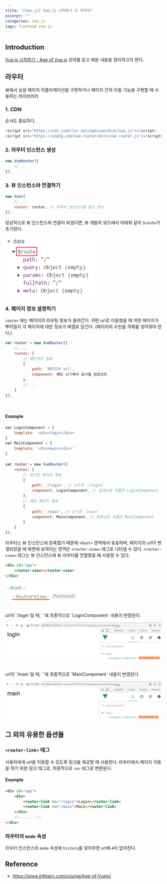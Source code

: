 ```yaml
---
title: "[Vue.js] Vue.js 시작하기 ⑤ 라우터"
excerpt: ""
categories: vue.js
tags: frontend vue.js
---
```

## Introduction
[Vue.js 시작하기 - Age of Vue.js](https://www.inflearn.com/course/Age-of-Vuejs/) 강의를 듣고 배운 내용을 정리하고자 한다.

## 라우터
뷰에서 싱글 페이지 어플리케이션을 구현하거나 페이지 간의 이동 기능을 구현할 때 사용하는 라이브러리

### 1. CDN
순서도 중요하다.
```js
<script src="https://cdn.jsdelivr.net/npm/vue/dist/vue.js"></script>
<script src="https://unpkg.com/vue-router/dist/vue-router.js"></script>
```

### 2. 라우터 인스턴스 생성
```js
new VueRouter({ 
    // ...
});
```

### 3. 뷰 인스턴스와 연결하기
```js
new Vue({
    // ...
    router: router, // 라우터 인스턴스를 담은 변수
});
```

정상적으로 뷰 인스턴스와 연결이 되었다면, 뷰 개발자 모드에서 아래와 같이 `$route`가 추가된다.

![router-1](/assets/images/post/20210501/router-1.png)

### 4. 페이지 정보 설정하기
`routes` 에는 페이지의 라우팅 정보가 들어간다. 어떤 url로 이동했을 때 어떤 페이지가 뿌려질지 각 페이지에 대한 정보가 배열로 담긴다. (페이지의 수만큼 객체를 넣어줘야 한다.)
```js
var router = new VueRouter({
    // ...
    routes: [
        // 페이지의 정보
        {
            path: '페이지의 url',
            component: 해당 url에서 표시될 컴포넌트
        },
        // ...
    ]
});
```
<br>

#### Example
```js
var LoginComponent = {
    template: '<div>login</div>'
}
var MainComponent = {
    template: '<div>main</div>'
}

var router = new VueRouter({
    routes: [ 
        // 로그인 페이지 정보    
        {
            path: '/login', // url은 `/login`
            component: LoginComponent, // 컴포넌트 이름은 LoginComponent
        },
        // 메인 페이지 정보
        {
            path: '/main', // url은 `/main`
            component: MainComponent, // 컴포넌트 이름은 MainComponent
        }
    ]
});
```

라우터는 뷰 인스턴스에 등록했기 때문에 `<Root>` 영역에서 유효하며, 페이지의 url이 변경되었을 때 화면에 보여지는 영역은 `<router-view>` 태그로 나타낼 수 있다. `<router-view>` 태그는 뷰 인스턴스에 뷰 라우터를 연결했을 때 사용할 수 있다.

```html
<div id="app">
    <router-view></router-view>
</div>
```

![router-2](/assets/images/post/20210501/router-2.png)

<br>
url이 `/login`일 때, `<router-view>`에 최종적으로 `LoginComponent` 내용이 반영된다.

![router-3](/assets/images/post/20210501/router-3.png)

<br>
url이 `/main`일 때, `<router-view>`에 최종적으로 `MainComponent` 내용이 반영된다.

![router-4](/assets/images/post/20210501/router-4.png)

## 그 외의 유용한 옵션들
### `<router-link>` 태그
사용자에게 url을 이동할 수 있도록 링크를 제공할 때 사용한다. 라우터에서 페이지 이동을 하기 위한 링크 태그로, 최종적으로 `<a>` 태그로 변환된다.

#### Example
```html
<div id="app">
    <div>
        <router-link to="/login">Login</router-link>
        <router-link to="/main">Main</router-link>
    </div>
    <!-- ... -->
</div>
```

### 라우터의 `mode` 속성
라우터 인스턴스의 `mode` 속성에 `history`를 넣어주면 url에 `#`이 없어진다.

## Reference
- <https://www.inflearn.com/course/Age-of-Vuejs/>